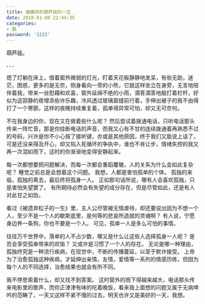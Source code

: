 ```yaml
---
title: 被嫌弃的葫芦娃的一生
date: 2018-01-08 22:44:35
categories:
- 飘
password: '1222'
---
```


葫芦娃。

**. . .**<!-- more -->

熄了灯躺在床上，借着窗外微弱的灯光，盯着天花板静静地发呆，有些无助，迷茫，困惑，更多的是无奈，侧身看向一旁的小熊，它就这样坐立在身旁，无言地陪伴着我，带来一丝慰藉和欢喜，窗外延绵不绝的小雨，滴答滴答地敲打着栏杆，好似为这寂静的夜增添些许乐趣，冷风透过玻璃窗缝前行着，手伸出被子的我不由得打了一个寒颤，这样的夜晚持续重复着，孤单得异常可怕，却又无可奈何。

不在我身边的你，现在又在做着些什么呢？
然后尝试着拨通电话，只听电话那头传来一阵忙音，那是你挂断电话的声音，而我又心有不甘的连续拨通着再熟悉不过的号码，兴许是你不小心按了接听键，亦或是其他原因，终于我们又能说上话了，可是还没来得及开心，却又陷入死循环的争执中，谁也不肯让步，情绪失控的我又再一次泪如雨下，这时的你渐渐地变得安静起来。

每一次都想要把问题解决，而每一次都会重蹈覆辙，人的关系为什么会如此复杂呢？
睡觉之前总是会想着这个问题。
我想，人都是害怕孤单的个体。
孤独的来临，孤独的离去，最后终将孤身一人。
正如那句话所说，哪有人会喜欢孤独，只是害怕失望罢了。
有所期待必然会有失望的成分存在，但是尽管如此，还是有人对此甘之如饴。

看过《被遗弃松子的一生》里，主人公尽管被无情虐待，却还要说出因为不想一个人，至少不是一个人的歇斯底里，是何等的悲哀所造就的灵魂啊？
有人说，宁愿身边养一条狗，你也不要是一个人。
可见，孤单一人是多么可怕的事情。

往往万千世界中，落单的人不占少数，哪又是什么让这些人选择孤身一人呢？
是否会享受孤单带来的欢愉？
又或许是习惯了一个人的存在。
无论是哪一种理由，孤独终究是一种流行疾病，在现世中，不断的传播蔓延，以至于默许接受。
上帝为了治愈孤独这种疾病，才延伸出亲情，友情，爱情等一系列的情感历练，但因为每个人的不同选择，治愈结果也就会有所不同。

我不停思索着什么，却又找不到答案。
这时窗外的雨下得越来越大，电话那头传来电影里的歌声，而你正津津有味的吃着晚饭，看来我上面想的问题又属于无病呻吟的范畴了，一天又这样不紧不慢的过去，明天也许又是美好的一天，我想。